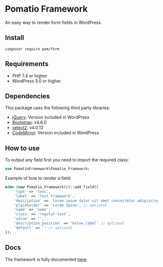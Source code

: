 # Pomatio Framework
An easy way to render form fields in WordPress.

## Install
```
composer require pom/form
```

## Requirements
* PHP 7.4 or higher
* WordPress 5.0 or higher.

## Dependencies
This package uses the following third party libraries:
* [jQuery](https://jquery.com/): Version included in WordPress
* [Bootstrap](https://getbootstrap.com/): v4.6.0
* [select2](https://select2.org/): v4.0.13
* [CodeMirror](https://codemirror.net/): Version included in WordPress

## How to use
To output any field first you need to import the required class:

```php
use PomatioFramework\Pomatio_Framework;
```

Example of how to render a field:

```php
echo (new Pomatio_Framework())::add_field([
    'type' => 'text',
    'label' => 'Test Framework',
    'description' => 'Lorem ipsum dolor sit amet consectetur adipiscing elit.',
    'placeholder' => 'Lorem Ipsum', // optional
    'name' => 'name',
    'class' => 'regular-text',
    'value' => '',
    'description_position' => 'below_label' // optional
    'default' => '' // optional
]);
```

## Docs
The framework is fully documented [here](docs/index.md).

